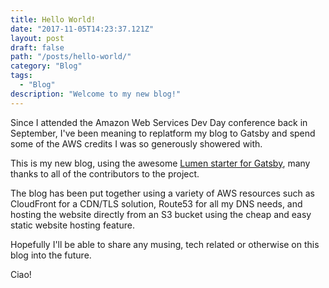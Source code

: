 ```yaml
---
title: Hello World!
date: "2017-11-05T14:23:37.121Z"
layout: post
draft: false
path: "/posts/hello-world/"
category: "Blog"
tags:
  - "Blog"
description: "Welcome to my new blog!"
---
```


Since I attended the Amazon Web Services Dev Day conference back in September, I've been meaning to replatform my blog to Gatsby and spend some of the AWS credits I was so generously showered with.

This is my new blog, using the awesome [Lumen starter for Gatsby](https://github.com/alxshelepenok/gatsby-starter-lumen), many thanks to all of the contributors to the project.

The blog has been put together using a variety of AWS resources such as CloudFront for a CDN/TLS solution, Route53 for all my DNS needs, and hosting the website directly from an S3 bucket using the cheap and easy static website hosting feature.

Hopefully I'll be able to share any musing, tech related or otherwise on this blog into the future.

Ciao!